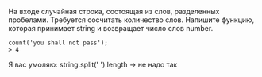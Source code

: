 На входе случайная строка, состоящая из слов, разделенных пробелами. Требуется сосчитать количество слов.
Напишите функцию, которая принимает string и возвращает число слов number.

```
count('you shall not pass');
> 4
```

Я вас умоляю: string.split(' ').length -> не надо так